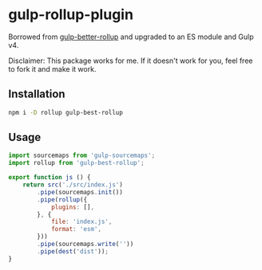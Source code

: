 gulp-rollup-plugin
==================

Borrowed from [gulp-better-rollup](https://github.com/MikeKovarik/gulp-better-rollup) and upgraded to an ES module and Gulp v4.

Disclaimer: This package works for me. If it doesn't work for you, feel free to fork it and make it work.

## Installation
```sh
npm i -D rollup gulp-best-rollup
```

## Usage
```js
import sourcemaps from 'gulp-sourcemaps';
import rollup from 'gulp-best-rollup';

export function js () {
    return src('./src/index.js')
        .pipe(sourcemaps.init())
        .pipe(rollup({
            plugins: [],
        }, {
            file: 'index.js',
            format: 'esm',
        }))
        .pipe(sourcemaps.write(''))
        .pipe(dest('dist'));
}
```
